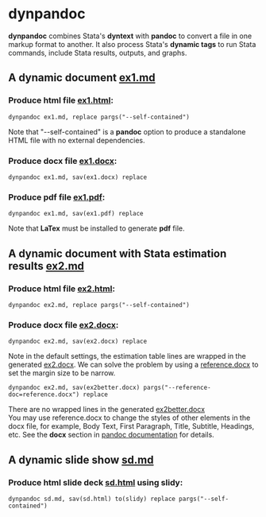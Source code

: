 # dynpandoc

**dynpandoc** combines Stata's **dyntext** with **pandoc** to convert a file in one 
markup format to another. It also process Stata's **dynamic tags** to run Stata 
commands, include Stata results, outputs, and graphs.
  
## A dynamic document [ex1.md](examples/ex1.md)

### Produce html file [ex1.html](examples/ex1.html):

```
dynpandoc ex1.md, replace pargs("--self-contained")
```

Note that "--self-contained" is a **pandoc** option to produce a standalone HTML file with no external 
dependencies. 

### Produce docx file [ex1.docx](examples/ex1.docx):

```
dynpandoc ex1.md, sav(ex1.docx) replace
```


### Produce pdf file [ex1.pdf](examples/ex1.pdf):

```
dynpandoc ex1.md, sav(ex1.pdf) replace
```

Note that **LaTex** must be installed to generate **pdf** file.

## A dynamic document with Stata estimation results [ex2.md](examples/ex2.md) 


### Produce html file [ex2.html](examples/ex2.html):

```
dynpandoc ex2.md, replace pargs("--self-contained")
```

### Produce docx file [ex2.docx](examples/ex2.docx):

```
dynpandoc ex2.md, sav(ex2.docx) replace
```

Note in the default settings, the estimation table lines are wrapped in the generated 
[ex2.docx](examples/ex2.docx). We can solve the problem by using a 
[reference.docx](examples/reference.docx) to set the margin size to be narrow.
 
```
dynpandoc ex2.md, sav(ex2better.docx) pargs("--reference-doc=reference.docx") replace
```
 
There are no wrapped lines in the generated [ex2better.docx](examples/ex2better.docx)  
You may use reference.docx to change the styles of other elements in the docx file, 
for example, Body Text, First Paragraph, Title, Subtitle, Headings, etc. See 
the **docx** section in [pandoc documentation](https://pandoc.org/MANUAL.html) for details.   
 
## A dynamic slide show [sd.md](examples/sd.md)

### Produce html slide deck [sd.html](examples/sd.html) using **slidy**:

```
dynpandoc sd.md, sav(sd.html) to(slidy) replace pargs("--self-contained")
```

